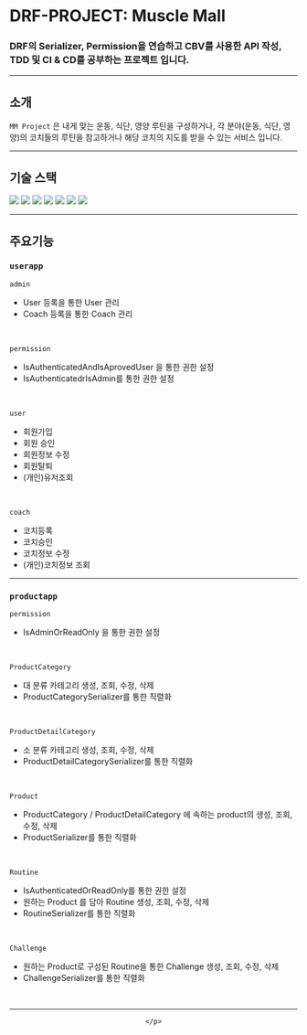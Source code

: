 # DRF-PROJECT: Muscle Mall
### DRF의 Serializer, Permission을 연습하고 CBV를 사용한 API 작성, TDD 및 CI & CD를 공부하는 프로젝트 입니다. 
<hr>

## 소개
`MM Project` 은 내게 맞는 운동, 식단, 영양 루틴을 구성하거나, 각 분야(운동, 식단, 영양)의 코치들의 루틴을 참고하거나 해당 코치의 지도를 받을 수 있는 서비스 입니다. 


<hr>

## 기술 스택
 <img src="https://img.shields.io/badge/python-3776AB?style=for-the-badge&logo=python&logoColor=yellow"> <img src="https://img.shields.io/badge/Django-092E20?style=for-the-badge&logo=django&logoColor=white">
<img src="https://img.shields.io/badge/Mysql-4479A1?style=for-the-badge&logo=mysql&logoColor=white">
 <img src="https://img.shields.io/badge/github-181717?style=for-the-badge&logo=github&logoColor=white">
  <img src="https://img.shields.io/badge/git-F05032?style=for-the-badge&logo=git&logoColor=white">
 <img src="https://img.shields.io/badge/postman-FF6C37?style=for-the-badge&logo=postman&logoColor=white">
  <img src="https://img.shields.io/badge/notion-000000?style=for-the-badge&logo=notion&logoColor=white">


<hr>

## 주요기능
### `userapp`
`admin`
- User 등록을 통한 User 관리
- Coach 등록을 통한 Coach 관리
<br>

`permission`
- IsAuthenticatedAndIsAprovedUser 을 통한 권한 설정
- IsAuthenticatedrIsAdmin를 통한 권한 설정
<br>

`user`
- 회원가입
- 회원 승인
- 회원정보 수정
- 회원탈퇴
- (개인)유저조회
<br>

`coach`
- 코치등록
- 코치승인
- 코치정보 수정
- (개인)코치정보 조회

<hr>

### `productapp`
`permission`
- IsAdminOrReadOnly 을 통한 권한 설정
<br>

`ProductCategory`
- 대 분류 카테고리 생성, 조회, 수정, 삭제
- ProductCategorySerializer를 통한 직렬화 

<br>

`ProductDetailCategory`
- 소 분류 카테고리 생성, 조회, 수정, 삭제
- ProductDetailCategorySerializer를 통한 직렬화

<br>

`Product`
- ProductCategory / ProductDetailCategory 에 속하는 product의 생성, 조회, 수정, 삭제
- ProductSerializer를 통한 직렬화
<br>

`Routine`
- IsAuthenticatedOrReadOnly를 통한 권한 설정
- 원하는 Product 를 담아 Routine 생성, 조회, 수정, 삭제
- RoutineSerializer를 통한 직렬화
<br>

`Challenge`
- 원하는 Product로 구성된 Routine을 통한 Challenge 생성, 조회, 수정, 삭제
- ChallengeSerializer를 통한 직렬화

<br>

<hr>

<div align=center>
    <p>
     
    </p>
</div>
